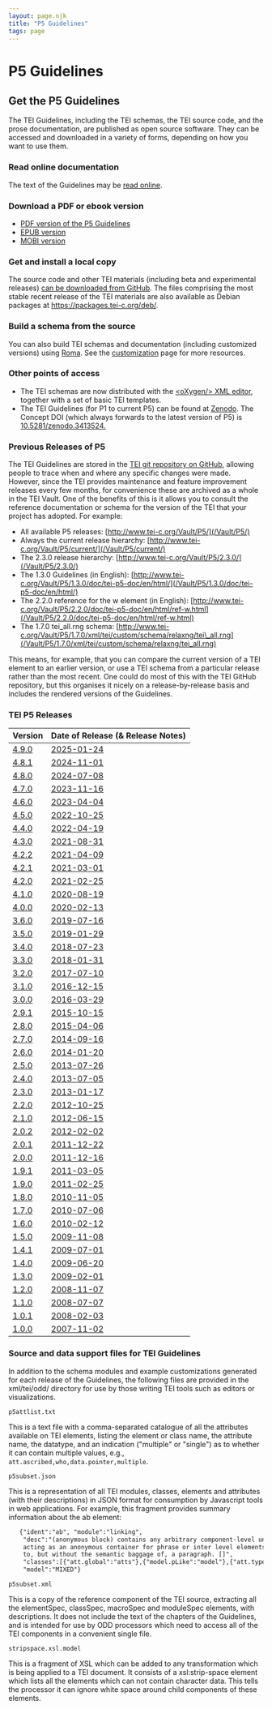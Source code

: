 ```yaml
---
layout: page.njk
title: "P5 Guidelines"
tags: page
---
```

# P5 Guidelines

## Get the P5 Guidelines

 The TEI Guidelines, including the TEI schemas, the TEI source code, and the prose
 documentation, are published as open source software. They can be accessed and downloaded
 in a variety of forms, depending on how you want to use them.

### Read online documentation

The text of the Guidelines may be [read online](/release/doc/tei-p5-doc/en/html/index.html).

### Download a PDF or ebook version

* [PDF version of the P5 Guidelines](/release/doc/tei-p5-doc/en/Guidelines.pdf)
* [EPUB version](/release/doc/tei-p5-doc/en/Guidelines.epub)
* [MOBI version](/release/doc/tei-p5-doc/en/Guidelines.mobi)

### Get and install a local copy

The source code and other TEI materials (including beta and experimental
releases) [can be downloaded from GitHub](https://github.com/TEIC/TEI/releases/latest).
The files comprising the most stable recent release of the TEI materials  are also available as Debian packages at <https://packages.tei-c.org/deb/>.

### Build a schema from the source

You can also build TEI schemas and documentation (including customized
versions) using [Roma](https://roma.tei-c.org). See the [customization](/guidelines/customization/) page for more resources.

### Other points of access

* The TEI schemas are now distributed with the [&lt;oXygen/> XML editor](http://www.oxygenxml.com), together with a set of basic TEI templates.
* The TEI Guidelines (for P1 to current P5) can be found at [Zenodo](https://zenodo.org/communities/teic/). The Concept DOI (which always forwards to the latest version of P5) is [10.5281/zenodo.3413524.](https://doi.org/10.5281/zenodo.3413524)

### Previous Releases of P5

 The TEI Guidelines are stored in the [TEI git repository on GitHub](https://github.com/TEIC/TEI), allowing people to trace when and where any specific changes were made. However,
 since the TEI provides maintenance and feature improvement releases every few months,
 for convenience these are archived as a whole in the TEI Vault. One of the benefits
 of this is it allows you to consult the reference documentation or schema for the
 version of the TEI that your project has adopted. For example:

* All available P5 releases: [http://www.tei-c.org/Vault/P5/](/Vault/P5/)
* Always the current release hierarchy: [http://www.tei-c.org/Vault/P5/current/](/Vault/P5/current/)
* The 2.3.0 release hierarchy: [http://www.tei-c.org/Vault/P5/2.3.0/](/Vault/P5/2.3.0/)
* The 1.3.0 Guidelines (in English): [http://www.tei-c.org/Vault/P5/1.3.0/doc/tei-p5-doc/en/html/](/Vault/P5/1.3.0/doc/tei-p5-doc/en/html/)
* The 2.2.0 reference for the w element (in English): [http://www.tei-c.org/Vault/P5/2.2.0/doc/tei-p5-doc/en/html/ref-w.html](/Vault/P5/2.2.0/doc/tei-p5-doc/en/html/ref-w.html)
* The 1.7.0 tei\_all.rng schema: [http://www.tei-c.org/Vault/P5/1.7.0/xml/tei/custom/schema/relaxng/tei\_all.rng](/Vault/P5/1.7.0/xml/tei/custom/schema/relaxng/tei_all.rng)

 This means, for example, that you can compare the current version of a TEI element
 to an earlier version, or use a TEI schema from a particular release rather than the
 most recent. One could do most of this with the TEI GitHub repository, but this organises
 it nicely on a release-by-release basis and includes the rendered versions of the
 Guidelines.

<h3 id="releases">TEI P5 Releases</h3>

| Version | Date of Release (& Release Notes) |
| --- | --- |
| [4.9.0](/Vault/P5/4.9.0/doc/tei-p5-doc/en/html/) | [2025-01-24](/Vault/P5/current/doc/tei-p5-doc/readme-4.9.0.html) |
| [4.8.1](/Vault/P5/4.8.1/doc/tei-p5-doc/en/html/) | [2024-11-01](/Vault/P5/current/doc/tei-p5-doc/readme-4.8.1.html) |
| [4.8.0](/Vault/P5/4.8.0/doc/tei-p5-doc/en/html/) | [2024-07-08](/Vault/P5/current/doc/tei-p5-doc/readme-4.8.0.html) |
| [4.7.0](/Vault/P5/4.7.0/doc/tei-p5-doc/en/html/) | [2023-11-16](/Vault/P5/current/doc/tei-p5-doc/readme-4.7.0.html) |
| [4.6.0](/Vault/P5/4.6.0/doc/tei-p5-doc/en/html/) | [2023-04-04](/Vault/P5/current/doc/tei-p5-doc/readme-4.6.0.html) |
| [4.5.0](/Vault/P5/4.5.0/doc/tei-p5-doc/en/html/) | [2022-10-25](/Vault/P5/current/doc/tei-p5-doc/readme-4.5.0.html) |
| [4.4.0](/Vault/P5/4.4.0/doc/tei-p5-doc/en/html/) | [2022-04-19](/Vault/P5/current/doc/tei-p5-doc/readme-4.4.0.html) |
| [4.3.0](/Vault/P5/4.3.0/doc/tei-p5-doc/en/html/) | [2021-08-31](/Vault/P5/current/doc/tei-p5-doc/readme-4.3.0.html) |
| [4.2.2](/Vault/P5/4.2.2/doc/tei-p5-doc/en/html/) | [2021-04-09](/Vault/P5/current/doc/tei-p5-doc/readme-4.2.2.html) |
| [4.2.1](/Vault/P5/4.2.1/doc/tei-p5-doc/en/html/) | [2021-03-01](/Vault/P5/current/doc/tei-p5-doc/readme-4.2.1.html) |
| [4.2.0](/Vault/P5/4.2.0/doc/tei-p5-doc/en/html/) | [2021-02-25](/Vault/P5/current/doc/tei-p5-doc/readme-4.2.0.html) |
| [4.1.0](/Vault/P5/4.1.0/doc/tei-p5-doc/en/html/) | [2020-08-19](/Vault/P5/current/doc/tei-p5-doc/readme-4.1.0.html) |
| [4.0.0](/Vault/P5/4.0.0/doc/tei-p5-doc/en/html/) | [2020-02-13](/Vault/P5/current/doc/tei-p5-doc/readme-4.0.0.html) |
| [3.6.0](/Vault/P5/3.6.0/doc/tei-p5-doc/en/html/) | [2019-07-16](/Vault/P5/current/doc/tei-p5-doc/readme-3.6.0.html) |
| [3.5.0](/Vault/P5/3.5.0/doc/tei-p5-doc/en/html/) | [2019-01-29](/Vault/P5/current/doc/tei-p5-doc/readme-3.5.0.html) |
| [3.4.0](/Vault/P5/3.4.0/doc/tei-p5-doc/en/html/) | [2018-07-23](/Vault/P5/current/doc/tei-p5-doc/readme-3.4.0.html) |
| [3.3.0](/Vault/P5/3.3.0/doc/tei-p5-doc/en/html/) | [2018-01-31](/Vault/P5/current/doc/tei-p5-doc/readme-3.3.0.html) |
| [3.2.0](/Vault/P5/3.2.0/doc/tei-p5-doc/en/html/) | [2017-07-10](/Vault/P5/current/doc/tei-p5-doc/readme-3.2.0.html) |
| [3.1.0](/Vault/P5/3.1.0/doc/tei-p5-doc/en/html/) | [2016-12-15](/Vault/P5/current/doc/tei-p5-doc/readme-3.1.0.html) |
| [3.0.0](/Vault/P5/3.0.0/doc/tei-p5-doc/en/html/) | [2016-03-29](/Vault/P5/current/doc/tei-p5-doc/readme-3.0.0.html) |
| [2.9.1](/Vault/P5/2.9.1/doc/tei-p5-doc/en/html/) | [2015-10-15](/Vault/P5/current/doc/tei-p5-doc/readme-2.9.1.html) |
| [2.8.0](/Vault/P5/2.8.0/doc/tei-p5-doc/en/html/) | [2015-04-06](/Vault/P5/current/doc/tei-p5-doc/readme-2.8.0.html) |
| [2.7.0](/Vault/P5/2.7.0/doc/tei-p5-doc/en/html/) | [2014-09-16](/Vault/P5/current/doc/tei-p5-doc/readme-2.7.0.html) |
| [2.6.0](/Vault/P5/2.6.0/doc/tei-p5-doc/en/html/) | [2014-01-20](/Vault/P5/current/doc/tei-p5-doc/readme-2.6.0.html) |
| [2.5.0](/Vault/P5/2.5.0/doc/tei-p5-doc/en/html/) | [2013-07-26](/Vault/P5/current/doc/tei-p5-doc/readme-2.5.0.html) |
| [2.4.0](/Vault/P5/2.4.0/doc/tei-p5-doc/en/html/) | [2013-07-05](/Vault/P5/current/doc/tei-p5-doc/readme-2.4.0.html) |
| [2.3.0](/Vault/P5/2.3.0/doc/tei-p5-doc/en/html/) | [2013-01-17](/Vault/P5/current/doc/tei-p5-doc/readme-2.3.0.html) |
| [2.2.0](/Vault/P5/2.2.0/doc/tei-p5-doc/en/html/) | [2012-10-25](/Vault/P5/current/doc/tei-p5-doc/readme-2.2.0.html) |
| [2.1.0](/Vault/P5/2.1.0/doc/tei-p5-doc/en/html/) | [2012-06-15](/Vault/P5/current/doc/tei-p5-doc/readme-2.1.0.html) |
| [2.0.2](/Vault/P5/2.0.2/doc/tei-p5-doc/en/html/) | [2012-02-02](/Vault/P5/current/doc/tei-p5-doc/readme-2.0.2.html) |
| [2.0.1](/Vault/P5/2.0.1/doc/tei-p5-doc/en/html/) | [2011-12-22](/Vault/P5/current/doc/tei-p5-doc/readme-2.0.1.html) |
| [2.0.0](/Vault/P5/2.0.0/doc/tei-p5-doc/en/html/) | [2011-12-16](/Vault/P5/current/doc/tei-p5-doc/readme-2.0.html) |
| [1.9.1](/Vault/P5/1.9.1/doc/tei-p5-doc/en/html/) | [2011-03-05](/Vault/P5/current/doc/tei-p5-doc/readme-1.9.1.html) |
| [1.9.0](/Vault/P5/1.9.0/doc/tei-p5-doc/en/html/) | [2011-02-25](/Vault/P5/current/doc/tei-p5-doc/readme-1.9.html) |
| [1.8.0](/Vault/P5/1.8.0/doc/tei-p5-doc/en/html/) | [2010-11-05](/Vault/P5/current/doc/tei-p5-doc/readme-1.8.html) |
| [1.7.0](/Vault/P5/1.7.0/doc/tei-p5-doc/en/html/) | [2010-07-06](/Vault/P5/current/doc/tei-p5-doc/readme-1.7.html) |
| [1.6.0](/Vault/P5/1.6.0/doc/tei-p5-doc/en/html/) | [2010-02-12](/Vault/P5/current/doc/tei-p5-doc/readme-1.6.html) |
| [1.5.0](/Vault/P5/1.5.0/doc/tei-p5-doc/en/html/) | [2009-11-08](/Vault/P5/current/doc/tei-p5-doc/readme-1.5.html) |
| [1.4.1](/Vault/P5/1.4.1/doc/tei-p5-doc/en/html/) | [2009-07-01](/Vault/P5/current/doc/tei-p5-doc/readme-1.4.html) |
| [1.4.0](/Vault/P5/1.4.0/doc/tei-p5-doc/en/html/) | [2009-06-20](/Vault/P5/current/doc/tei-p5-doc/readme-1.4.html) |
| [1.3.0](/Vault/P5/1.3.0/doc/tei-p5-doc/en/html/) | [2009-02-01](/Vault/P5/current/doc/tei-p5-doc/readme-1.3.html) |
| [1.2.0](/Vault/P5/1.2.0/doc/tei-p5-doc/en/html/) | [2008-11-07](/Vault/P5/current/doc/tei-p5-doc/readme-1.2.html) |
| [1.1.0](/Vault/P5/1.1.0/doc/tei-p5-doc/en/html/) | [2008-07-07](/Vault/P5/current/doc/tei-p5-doc/readme-1.1.html) |
| [1.0.1](/Vault/P5/1.0.1/doc/tei-p5-doc/en/html/) | [2008-02-03](/Vault/P5/current/doc/tei-p5-doc/readme-1.0.1.html) |
| [1.0.0](/Vault/P5/1.0.0/doc/tei-p5-doc/en/html/) | [2007-11-02](/Vault/P5/current/doc/tei-p5-doc/readme-1.0.html) |

### Source and data support files for TEI Guidelines

In addition to the schema modules and example customizations generated for each
release of the Guidelines, the following files are provided in the xml/tei/odd/ directory
for use by those writing TEI tools such as editors or visualizations.

`p5attlist.txt`

This is a text file with a comma-separated catalogue of all the attributes available on TEI elements, listing the element or class name, the attribute name, the
datatype, and an indication ("multiple" or "single") as to whether it can contain multiple values, e.g., `att.ascribed,who,data.pointer,multiple`.

`p5subset.json`

This is a representation of all TEI modules, classes, elements and attributes (with their descriptions) in JSON format for consumption by Javascript tools in web applications. For example, this fragment provides summary information about the ab element:

```txt
   {"ident":"ab", "module":"linking",
    "desc":"(anonymous block) contains any arbitrary component-level unit of text,
    acting as an anonymous container for phrase or inter level elements analogous
    to, but without the semantic baggage of, a paragraph. []",
    "classes":[{"att.global":"atts"},{"model.pLike":"model"},{"att.typed":"atts"},{"att.declaring":"atts"}],
    "model":"MIXED"}
```

`p5subset.xml`

This is a copy of the reference component of the TEI source, extracting all the
elementSpec, classSpec, macroSpec and moduleSpec elements, with descriptions. It does not include the text
of the chapters of the Guidelines, and is intended for use by ODD processors which
need to access all of the TEI components in a convenient single file.

`stripspace.xsl.model`

This is a fragment of XSL which can be added to any transformation which is
 being applied to a TEI document. It consists of a xsl:strip-space element
 which lists all the elements which can not contain character data.
 This tells the processor it can ignore white space around child components of
 these elements.
